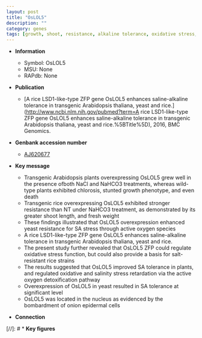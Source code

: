 ```yaml
---
layout: post
title: "OsLOL5"
description: ""
category: genes
tags: [growth, shoot, resistance, alkaline tolerance, oxidative stress, salinity, tolerance, oxidative, salinity stress, stress, nucleus,  sa , SA]
---
```


* **Information**  
    + Symbol: OsLOL5  
    + MSU: None  
    + RAPdb: None  

* **Publication**  
    + [A rice LSD1-like-type ZFP gene OsLOL5 enhances saline-alkaline tolerance in transgenic Arabidopsis thaliana, yeast and rice.](http://www.ncbi.nlm.nih.gov/pubmed?term=A rice LSD1-like-type ZFP gene OsLOL5 enhances saline-alkaline tolerance in transgenic Arabidopsis thaliana, yeast and rice.%5BTitle%5D), 2016, BMC Genomics.

* **Genbank accession number**  
    + [AJ620677](http://www.ncbi.nlm.nih.gov/nuccore/AJ620677)

* **Key message**  
    + Transgenic Arabidopsis plants overexpressing OsLOL5 grew well in the presence ofboth NaCl and NaHCO3 treatments, whereas wild-type plants exhibited chlorosis, stunted growth phenotype, and even death
    + Transgenic rice overexpressing OsLOL5 exhibited stronger resistance than NT under NaHCO3 treatment, as demonstrated by its greater shoot length, and fresh weight
    + These findings illustrated that OsLOL5 overexpression enhanced yeast resistance for SA stress through active oxygen species
    + A rice LSD1-like-type ZFP gene OsLOL5 enhances saline-alkaline tolerance in transgenic Arabidopsis thaliana, yeast and rice.
    + The present study further revealed that OsLOL5 ZFP could regulate oxidative stress function, but could also provide a basis for salt-resistant rice strains
    + The results suggested that OsLOL5 improved SA tolerance in plants, and regulated oxidative and salinity stress retardation via the active oxygen detoxification pathway
    + Overexpression of OsLOL5 in yeast resulted in SA tolerance at significant level
    + OsLOL5 was located in the nucleus as evidenced by the bombardment of onion epidermal cells

* **Connection**  

[//]: # * **Key figures**  


